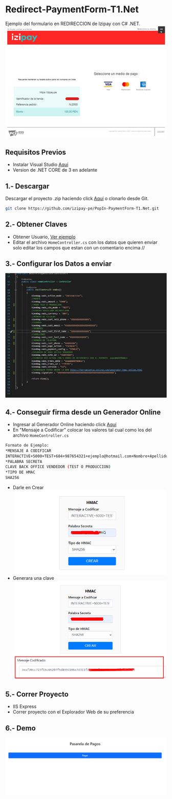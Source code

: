 # Redirect-PaymentForm-T1.Net

Ejemplo del formulario en REDIRECCION de Izipay con C# .NET.
![pagar](images/pagar2.png)

## Requisitos Previos

* Instalar Visual Studio [Aquí](https://visualstudio.microsoft.com/es/)
* Version de .NET CORE de 3 en adelante

## 1.- Descargar
Descargar el proyecto .zip haciendo click [Aquí](https://github.com/izipay-pe/PopIn-PaymentForm-T1.Net/archive/refs/heads/main.zip) o clonarlo desde Git.
```sh
git clone https://github.com/izipay-pe/PopIn-PaymentForm-T1.Net.git
``` 

## 2.- Obtener Claves
* Obtener Usuario, [Ver ejemplo](https://github.com/izipay-pe/obtener-credenciales-de-conexion#readme)
* Editar el archivo `HomeController.cs` con los datos que quieren enviar solo editar los campos que estan con un comentario encima //
 
## 3.- Configurar los Datos a enviar
![Claves](images/datos.png)

## 4.- Conseguir firma desde un Generador Online
* Ingresar al Generador Online haciendo click [Aquí](https://herramientas-online.com/generador-hmac-online.html)
* En "Mensaje a Codificar" colocar los valores tal cual como los del archivo `HomeController.cs` 
```sh
Formato de Ejemplo:
*MENSAJE A CODIFICAR
INTERACTIVE+5000+TEST+604+987654321+ejemplo@hotmail.com+Nombre+Apellido+5445664+PAYMENT+SINGLE+usuariobackoffice+aaaammddhhmmss+rf54hY+V2+clavebackoffice
*PALABRA SECRETA
CLAVE BACK OFFICE VENDEDOR (TEST O PRODUCCION)
*TIPO DE HMAC
SHA256
``` 
* Darle en Crear 
![Claves](images/generador.png)
* Generara una clave 
![Claves](images/generador2.png)

## 5.- Correr Proyecto
* IIS Express
* Correr proyecto con el Explorador Web de su preferencia

## 6.- Demo
![demo](images/demo.png)
